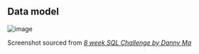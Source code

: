 ## Data model

![image](https://github.com/GBlanch/SQL-weekly-challenges/assets/136500426/445ed085-2bc3-46fb-9797-62f248791c38)

Screenshot sourced from [_8 week SQL Challenge by Danny Ma_](https://8weeksqlchallenge.com/case-study-3/) 
